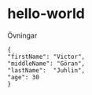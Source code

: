 # hello-world
Övningar

[1^]: Namn:
```
{
"firstName": "Victor",
"middleName": "Göran",
"lastName":  "Juhlin",
"age": 30
}
```
